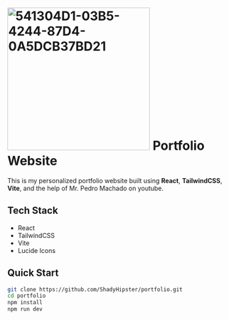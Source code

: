 # <img width="320" height="320" alt="541304D1-03B5-4244-87D4-0A5DCB37BD21" src="https://github.com/user-attachments/assets/1510fa21-0212-4eae-82cd-0e85e786e29f" /> Portfolio Website

This is my personalized portfolio website built using **React**, **TailwindCSS**, **Vite**, and the help of Mr. Pedro Machado on youtube.

## Tech Stack

- React
- TailwindCSS
- Vite
- Lucide Icons

## Quick Start

```bash
git clone https://github.com/ShadyHipster/portfolio.git
cd portfolio
npm install
npm run dev


